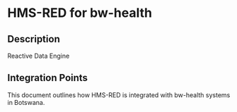 # HMS-RED for bw-health

## Description

Reactive Data Engine

## Integration Points

This document outlines how HMS-RED is integrated with bw-health systems in Botswana.
